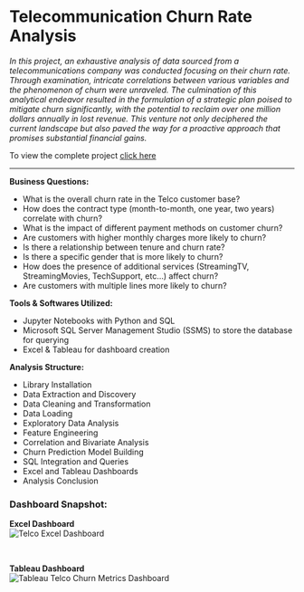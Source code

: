 # Telecommunication Churn Rate Analysis

*In this project, an exhaustive analysis of data sourced from a telecommunications company was conducted focusing on their churn rate. Through examination, intricate correlations between various variables and the phenomenon of churn were unraveled. The culmination of this analytical endeavor resulted in the formulation of a strategic plan poised to mitigate churn significantly, with the potential to reclaim over one million dollars annually in lost revenue. This venture not only deciphered the current landscape but also paved the way for a proactive approach that promises substantial financial gains.*

To view the complete project [click here](https://github.com/peige07/Telco-Churn-Analysis/blob/main/Telco%20Churn%20Rate%20Analysis.ipynb)

<hr>

**Business Questions:**
- What is the overall churn rate in the Telco customer base?
- How does the contract type (month-to-month, one year, two years) correlate with churn?
- What is the impact of different payment methods on customer churn?
- Are customers with higher monthly charges more likely to churn?
- Is there a relationship between tenure and churn rate?
- Is there a specific gender that is more likely to churn?
- How does the presence of additional services (StreamingTV, StreamingMovies, TechSupport, etc...) affect churn?
- Are customers with multiple lines more likely to churn?

**Tools & Softwares Utilized:**
- Jupyter Notebooks with Python and SQL
- Microsoft SQL Server Management Studio (SSMS) to store the database for querying
- Excel & Tableau for dashboard creation

**Analysis Structure:**
- Library Installation
- Data Extraction and Discovery
- Data Cleaning and Transformation
- Data Loading 
- Exploratory Data Analysis
- Feature Engineering 
- Correlation and Bivariate Analysis
- Churn Prediction Model Building
- SQL Integration and Queries
- Excel and Tableau Dashboards
- Analysis Conclusion

### Dashboard Snapshot:

**Excel Dashboard**
<br>
![Telco Excel Dashboard](https://github.com/peige07/Analytics-Portfolio/assets/136380370/c3237694-3992-4c54-82bc-064e4a388c8f)

<br>

**Tableau Dashboard**
<br>
![Tableau Telco Churn Metrics Dashboard](https://github.com/peige07/Analytics-Portfolio/assets/136380370/84b909fb-e79f-4763-b8b4-5ced9a9814e8)

